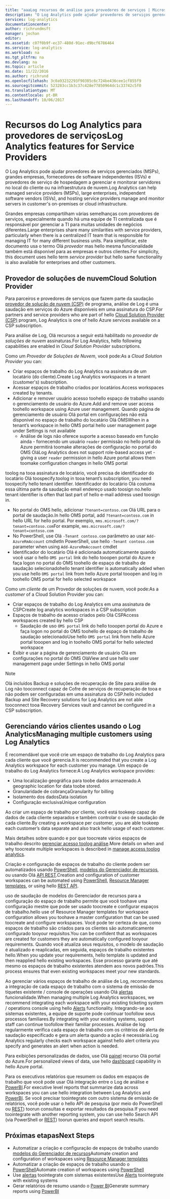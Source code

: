 ```yaml
---
title: "aaaLog recursos de análise para provedores de serviços | Microsoft Docs"
description: "O Log Analytics pode ajudar provedores de serviços gerenciados (MSPs), grandes empresas, fornecedores de software independentes (ISVs) e provedores de serviço de hospedagem a gerenciar e monitorar servidores no local do cliente ou na infraestrutura de nuvem."
services: log-analytics
documentationcenter: 
author: richrundmsft
manager: jochan
editor: 
ms.assetid: c07f0b9f-ec37-480d-91ec-d9bcf6786464
ms.service: log-analytics
ms.workload: na
ms.tgt_pltfrm: na
ms.devlang: na
ms.topic: article
ms.date: 11/22/2016
ms.author: richrund
ms.openlocfilehash: 3c0a93232293f90385c6c724be436cee1cf855f9
ms.sourcegitcommit: 523283cc1b3c37c428e77850964dc1c33742c5f0
ms.translationtype: MT
ms.contentlocale: pt-BR
ms.lasthandoff: 10/06/2017
---
```

# <a name="log-analytics-features-for-service-providers"></a><span data-ttu-id="37cbc-103">Recursos do Log Analytics para provedores de serviços</span><span class="sxs-lookup"><span data-stu-id="37cbc-103">Log Analytics features for Service Providers</span></span>
<span data-ttu-id="37cbc-104">O Log Analytics pode ajudar provedores de serviços gerenciados (MSPs), grandes empresas, fornecedores de software independentes (ISVs) e provedores de serviço de hospedagem a gerenciar e monitorar servidores no local do cliente ou na infraestrutura de nuvem.</span><span class="sxs-lookup"><span data-stu-id="37cbc-104">Log Analytics can help managed service providers (MSPs), large enterprises, independent software vendors (ISVs), and hosting service providers manage and monitor servers in customer's on-premises or cloud infrastructure.</span></span> 

<span data-ttu-id="37cbc-105">Grandes empresas compartilham várias semelhanças com provedores de serviços, especialmente quando há uma equipe de TI centralizada que é responsável por gerenciar a TI para muitas unidades de negócios diferentes.</span><span class="sxs-lookup"><span data-stu-id="37cbc-105">Large enterprises share many similarities with service providers, particularly when there is a centralized IT team that is responsible for managing IT for many different business units.</span></span> <span data-ttu-id="37cbc-106">Para simplificar, este documento usa o termo Olá *provedor* mas hello mesma funcionalidade também está disponível para as empresas e outros clientes.</span><span class="sxs-lookup"><span data-stu-id="37cbc-106">For simplicity, this document uses hello term *service provider* but hello same functionality is also available for enterprises and other customers.</span></span>

## <a name="cloud-solution-provider"></a><span data-ttu-id="37cbc-107">Provedor de soluções de nuvem</span><span class="sxs-lookup"><span data-stu-id="37cbc-107">Cloud Solution Provider</span></span>
<span data-ttu-id="37cbc-108">Para parceiros e provedores de serviços que fazem parte da saudação [provedor de solução de nuvem (CSP)](https://partner.microsoft.com/Solutions/cloud-reseller-overview) de programa, análise de Log é uma saudação em serviços do Azure disponíveis em uma assinatura do CSP.</span><span class="sxs-lookup"><span data-stu-id="37cbc-108">For partners and service providers who are part of hello [Cloud Solution Provider (CSP)](https://partner.microsoft.com/Solutions/cloud-reseller-overview) program, Log Analytics is one of hello Azure services available on a CSP subscription.</span></span> 

<span data-ttu-id="37cbc-109">Para análise de Log, Olá recursos a seguir está habilitado no *provedor de soluções de nuvem* assinaturas.</span><span class="sxs-lookup"><span data-stu-id="37cbc-109">For Log Analytics, hello following capabilities are enabled in *Cloud Solution Provider* subscriptions.</span></span>

<span data-ttu-id="37cbc-110">Como um *Provedor de Soluções de Nuvem*, você pode:</span><span class="sxs-lookup"><span data-stu-id="37cbc-110">As a *Cloud Solution Provider* you can:</span></span>

* <span data-ttu-id="37cbc-111">Criar espaços de trabalho do Log Analytics na assinatura de um locatário (do cliente).</span><span class="sxs-lookup"><span data-stu-id="37cbc-111">Create Log Analytics workspaces in a tenant (customer's) subscription.</span></span>
* <span data-ttu-id="37cbc-112">Acessar espaços de trabalho criados por locatários.</span><span class="sxs-lookup"><span data-stu-id="37cbc-112">Access workspaces created by tenants.</span></span> 
* <span data-ttu-id="37cbc-113">Adicionar e remover usuário acesso toohello espaço de trabalho usando o gerenciamento de usuário do Azure.</span><span class="sxs-lookup"><span data-stu-id="37cbc-113">Add and remove user access toohello workspace using Azure user management.</span></span> <span data-ttu-id="37cbc-114">Quando página de gerenciamento de usuário Olá portal em configurações não está disponível no espaço de trabalho do locatário Olá OMS</span><span class="sxs-lookup"><span data-stu-id="37cbc-114">When in a tenant’s workspace in hello OMS portal hello user management page under Settings is not available</span></span>
  * <span data-ttu-id="37cbc-115">Análise de logs não oferece suporte a acesso baseado em função ainda - fornecendo um usuário `reader` permissão no hello portal do Azure permitirá toomake alterações de configuração no portal do OMS Olá</span><span class="sxs-lookup"><span data-stu-id="37cbc-115">Log Analytics does not support role-based access yet - giving a user `reader` permission in hello Azure portal allows them toomake configuration changes in hello OMS portal</span></span>

<span data-ttu-id="37cbc-116">toolog na tooa assinatura de locatário, você precisa de identificador do locatário Olá toospecify.</span><span class="sxs-lookup"><span data-stu-id="37cbc-116">toolog in tooa tenant’s subscription, you need toospecify hello tenant identifier.</span></span> <span data-ttu-id="37cbc-117">Identificador do locatário Olá costuma essa última parte da saudação email endereço usado toosign no.</span><span class="sxs-lookup"><span data-stu-id="37cbc-117">hello tenant identifier is often that last part of hello e-mail address used toosign in.</span></span>

* <span data-ttu-id="37cbc-118">No portal do OMS hello, adicionar `?tenant=contoso.com` Olá URL para o portal de saudação.</span><span class="sxs-lookup"><span data-stu-id="37cbc-118">In hello OMS portal, add `?tenant=contoso.com` in hello URL for hello portal.</span></span> <span data-ttu-id="37cbc-119">Por exemplo, `mms.microsoft.com/?tenant=contoso.com`</span><span class="sxs-lookup"><span data-stu-id="37cbc-119">For example, `mms.microsoft.com/?tenant=contoso.com`</span></span>
* <span data-ttu-id="37cbc-120">No PowerShell, use Olá `-Tenant contoso.com` parâmetro ao usar `Add-AzureRmAccount` cmdlet</span><span class="sxs-lookup"><span data-stu-id="37cbc-120">In PowerShell, use hello `-Tenant contoso.com` parameter when using `Add-AzureRmAccount` cmdlet</span></span>
* <span data-ttu-id="37cbc-121">Identificador do locatário Olá é adicionada automaticamente quando você usar o hello `OMS portal` link do hello tooopen portal do Azure e faça logon no portal do OMS toohello de espaço de trabalho de saudação selecionado</span><span class="sxs-lookup"><span data-stu-id="37cbc-121">hello tenant identifier is automatically added when you use hello `OMS portal` link from hello Azure portal tooopen and log in toohello OMS portal for hello selected workspace</span></span>

<span data-ttu-id="37cbc-122">Como um *cliente* de um Provedor de soluções de nuvem, você pode:</span><span class="sxs-lookup"><span data-stu-id="37cbc-122">As a *customer* of a Cloud Solution Provider you can:</span></span>

* <span data-ttu-id="37cbc-123">Criar espaços de trabalho do Log Analytics em uma assinatura de CSP</span><span class="sxs-lookup"><span data-stu-id="37cbc-123">Create log analytics workspaces in a CSP subscription</span></span>
* <span data-ttu-id="37cbc-124">Espaços de trabalho de acesso criados pelo Olá CSP</span><span class="sxs-lookup"><span data-stu-id="37cbc-124">Access workspaces created by hello CSP</span></span>
  * <span data-ttu-id="37cbc-125">Saudação de uso `OMS portal` link do hello tooopen portal do Azure e faça logon no portal do OMS toohello de espaço de trabalho de saudação selecionado</span><span class="sxs-lookup"><span data-stu-id="37cbc-125">Use hello `OMS portal` link from hello Azure portal tooopen and log in toohello OMS portal for hello selected workspace</span></span>
* <span data-ttu-id="37cbc-126">Exibir e usar a página de gerenciamento de usuário Olá em configurações no portal do OMS Olá</span><span class="sxs-lookup"><span data-stu-id="37cbc-126">View and use hello user management page under Settings in hello OMS portal</span></span>

> [!NOTE]
> <span data-ttu-id="37cbc-127">Olá incluídos Backup e soluções de recuperação de Site para análise de Log não tooconnect capaz de Cofre de serviços de recuperação de tooa e não podem ser configuradas em uma assinatura do CSP.</span><span class="sxs-lookup"><span data-stu-id="37cbc-127">hello included Backup and Site Recovery solutions for Log Analytics are not able tooconnect tooa Recovery Services vault and cannot be configured in a CSP subscription.</span></span> 
> 
> 

## <a name="managing-multiple-customers-using-log-analytics"></a><span data-ttu-id="37cbc-128">Gerenciando vários clientes usando o Log Analytics</span><span class="sxs-lookup"><span data-stu-id="37cbc-128">Managing multiple customers using Log Analytics</span></span>
<span data-ttu-id="37cbc-129">É recomendável que você crie um espaço de trabalho do Log Analytics para cada cliente que você gerencia.</span><span class="sxs-lookup"><span data-stu-id="37cbc-129">It is recommended that you create a Log Analytics workspace for each customer you manage.</span></span> <span data-ttu-id="37cbc-130">Um espaço de trabalho do Log Analytics fornece:</span><span class="sxs-lookup"><span data-stu-id="37cbc-130">A Log Analytics workspace provides:</span></span>

* <span data-ttu-id="37cbc-131">Uma localização geográfica para toobe dados armazenado.</span><span class="sxs-lookup"><span data-stu-id="37cbc-131">A geographic location for data toobe stored.</span></span> 
* <span data-ttu-id="37cbc-132">Granularidade de cobrança</span><span class="sxs-lookup"><span data-stu-id="37cbc-132">Granularity for billing</span></span> 
* <span data-ttu-id="37cbc-133">Isolamento dos dados</span><span class="sxs-lookup"><span data-stu-id="37cbc-133">Data isolation</span></span> 
* <span data-ttu-id="37cbc-134">Configuração exclusiva</span><span class="sxs-lookup"><span data-stu-id="37cbc-134">Unique configuration</span></span>

<span data-ttu-id="37cbc-135">Ao criar um espaço de trabalho por cliente, você está tookeep capaz de dados de cada cliente separados e também controlar o uso de saudação de cada cliente.</span><span class="sxs-lookup"><span data-stu-id="37cbc-135">By creating a workspace per customer, you are able tookeep each customer’s data separate and also track hello usage of each customer.</span></span>

<span data-ttu-id="37cbc-136">Mais detalhes sobre quando e por que toocreate vários espaços de trabalho descrito [gerenciar acesso toolog análise](log-analytics-manage-access.md#determine-the-number-of-workspaces-you-need).</span><span class="sxs-lookup"><span data-stu-id="37cbc-136">More details on when and why toocreate multiple workspaces is described in [manage access toolog analytics](log-analytics-manage-access.md#determine-the-number-of-workspaces-you-need).</span></span>

<span data-ttu-id="37cbc-137">Criação e configuração de espaços de trabalho do cliente podem ser automatizados usando [PowerShell](log-analytics-powershell-workspace-configuration.md), [modelos do Gerenciador de recursos](log-analytics-template-workspace-configuration.md), ou usando Olá [API REST](https://www.nuget.org/packages/Microsoft.Azure.Management.OperationalInsights/).</span><span class="sxs-lookup"><span data-stu-id="37cbc-137">Creation and configuration of customer workspaces can be automated using [PowerShell](log-analytics-powershell-workspace-configuration.md), [Resource Manager templates](log-analytics-template-workspace-configuration.md), or using hello [REST API](https://www.nuget.org/packages/Microsoft.Azure.Management.OperationalInsights/).</span></span>

<span data-ttu-id="37cbc-138">uso de saudação de modelos do Gerenciador de recursos para a configuração do espaço de trabalho permite que você toohave uma configuração mestre que pode ser usado toocreate e configurar espaços de trabalho.</span><span class="sxs-lookup"><span data-stu-id="37cbc-138">hello use of Resource Manager templates for workspace configuration allows you toohave a master configuration that can be used toocreate and configure workspaces.</span></span> <span data-ttu-id="37cbc-139">Você pode ter certeza de que, como espaços de trabalho são criados para os clientes são automaticamente configurado tooyour requisitos.</span><span class="sxs-lookup"><span data-stu-id="37cbc-139">You can be confident that as workspaces are created for customers they are automatically configured tooyour requirements.</span></span> <span data-ttu-id="37cbc-140">Quando você atualiza seus requisitos, o modelo de saudação é atualizado e reaplicadas, em seguida, espaços de trabalho existentes hello.</span><span class="sxs-lookup"><span data-stu-id="37cbc-140">When you update your requirements, hello template is updated and then reapplied hello existing workspaces.</span></span> <span data-ttu-id="37cbc-141">Esse processo garante que até mesmo os espaços de trabalho existentes atendem aos novos padrões.</span><span class="sxs-lookup"><span data-stu-id="37cbc-141">This process ensures that even existing workspaces meet your new standards.</span></span>    

<span data-ttu-id="37cbc-142">Ao gerenciar vários espaços de trabalho de análise de Log, recomendamos a integração de cada espaço de trabalho com o sistema de emissão de tíquetes existente / console de operações usando Olá [alertas](log-analytics-alerts.md) funcionalidade.</span><span class="sxs-lookup"><span data-stu-id="37cbc-142">When managing multiple Log Analytics workspaces, we recommend integrating each workspace with your existing ticketing system / operations console using hello [Alerts](log-analytics-alerts.md) functionality.</span></span> <span data-ttu-id="37cbc-143">Integrando-se aos sistemas existentes, a equipe de suporte pode continuar toofollow seus processos familiares.</span><span class="sxs-lookup"><span data-stu-id="37cbc-143">By integrating with your existing systems, support staff can continue toofollow their familiar processes.</span></span> <span data-ttu-id="37cbc-144">Análise de log regularmente verifica cada espaço de trabalho com os critérios de alerta de saudação especificado e gera um alerta quando a ação é necessária.</span><span class="sxs-lookup"><span data-stu-id="37cbc-144">Log Analytics regularly checks each workspace against hello alert criteria you specify and generates an alert when action is needed.</span></span>

<span data-ttu-id="37cbc-145">Para exibições personalizadas de dados, use Olá [painel](../azure-portal/azure-portal-dashboards.md) recurso Olá portal do Azure.</span><span class="sxs-lookup"><span data-stu-id="37cbc-145">For personalized views of data, use hello [dashboard](../azure-portal/azure-portal-dashboards.md) capability in hello Azure portal.</span></span>  

<span data-ttu-id="37cbc-146">Para os executivos relatórios que resumem os dados em espaços de trabalho que você pode usar Olá integração entre o Log de análise e [PowerBI](log-analytics-powerbi.md).</span><span class="sxs-lookup"><span data-stu-id="37cbc-146">For executive level reports that summarize data across workspaces you can use hello integration between Log Analytics and [PowerBI](log-analytics-powerbi.md).</span></span> <span data-ttu-id="37cbc-147">Se você precisar toointegrate com outro sistema de emissão de relatórios, você pode usar o hello API de pesquisa (por meio do PowerShell ou [REST](log-analytics-log-search-api.md)) toorun consultas e exportar resultados da pesquisa.</span><span class="sxs-lookup"><span data-stu-id="37cbc-147">If you need toointegrate with another reporting system, you can use hello Search API (via PowerShell or [REST](log-analytics-log-search-api.md)) toorun queries and export search results.</span></span>

## <a name="next-steps"></a><span data-ttu-id="37cbc-148">Próximas etapas</span><span class="sxs-lookup"><span data-stu-id="37cbc-148">Next Steps</span></span>
* <span data-ttu-id="37cbc-149">Automatizar a criação e configuração de espaços de trabalho usando [modelos do Gerenciador de recursos](log-analytics-template-workspace-configuration.md)</span><span class="sxs-lookup"><span data-stu-id="37cbc-149">Automate creation and configuration of workspaces using [Resource Manager templates](log-analytics-template-workspace-configuration.md)</span></span>
* <span data-ttu-id="37cbc-150">Automatizar a criação de espaços de trabalho usando o [PowerShell](log-analytics-powershell-workspace-configuration.md)</span><span class="sxs-lookup"><span data-stu-id="37cbc-150">Automate creation of workspaces using [PowerShell](log-analytics-powershell-workspace-configuration.md)</span></span> 
* <span data-ttu-id="37cbc-151">Use [alertas](log-analytics-alerts.md) toointegrate com sistemas existentes</span><span class="sxs-lookup"><span data-stu-id="37cbc-151">Use [Alerts](log-analytics-alerts.md) toointegrate with existing systems</span></span>
* <span data-ttu-id="37cbc-152">Gerar relatórios de resumo usando o [Power BI](log-analytics-powerbi.md)</span><span class="sxs-lookup"><span data-stu-id="37cbc-152">Generate summary reports using [PowerBI](log-analytics-powerbi.md)</span></span>

